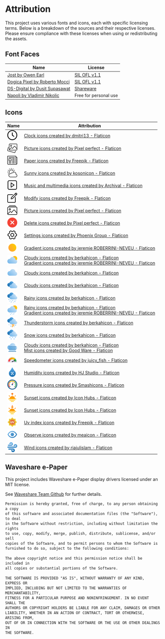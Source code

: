 # Attribution
This project uses various fonts and icons, each with specific licensing terms. Below is a breakdown of the sources and their respective licenses. Please ensure compliance with these licenses when using or redistributing the assets.

## Font Faces
| Name | License |
|---------------------------------------------------------------------------------------------------------------|---------------------------------------------------------------------------------------|
[Jost by Owen Earl](https://fonts.google.com/specimen/Jost) | [SIL OFL v1.1](https://fonts.google.com/specimen/Jost/license) |
[Dogica Pixel by Roberto Mocci ](https://www.dafont.com/dogica.font) | [SIL OFL v1.1](http://scripts.sil.org/OFL)|
[DS-Digital by Dusit Supasawat ](https://www.dafont.com/ds-digital.font) | [Shareware](../src/static/fonts/DS-DIGI/DIGITAL.txt)|
[Napoli by Vladimir Nikolic ](https://www.dafont.com/napoli.font) | Free for personal use |


## Icons
| Name | Attribution |
|---------------------------------------------------------------------------------------------------------------|---------------------------------------------------------------------------------------|
| <img src="../src/plugins/clock/icon.png" width="32" height="32"> | <a href="https://www.flaticon.com/free-icons/clock" title="clock icons">Clock icons created by dmitri13 - Flaticon</a>|
| <img src="../src/plugins/image_upload/icon.png" width="32" height="32"> | <a href="https://www.flaticon.com/free-icons/picture" title="picture icons">Picture icons created by Pixel perfect - Flaticon</a>|
| <img src="../src/plugins/newspaper/icon.png" width="32" height="32"> | <a href="https://www.flaticon.com/free-icons/paper" title="paper icons">Paper icons created by Freepik - Flaticon</a>|
| <img src="../src/plugins/weather/icon.png" width="32" height="32"> | <a href="https://www.flaticon.com/free-icons/sunny" title="sunny icons">Sunny icons created by kosonicon - Flaticon</a>|
| <img src="../src/static/icons/display.png" width="32" height="32"> | <a href="https://www.flaticon.com/free-icons/music-and-multimedia" title="music and multimedia icons">Music and multimedia icons created by Archival - Flaticon</a>|
| <img src="../src/static/icons/edit.png" width="32" height="32"> | <a href="https://www.flaticon.com/free-icons/modify" title="modify icons">Modify icons created by Freepik - Flaticon</a>|
| <img src="../src/static/icons/playlist.png" width="32" height="32"> | <a href="https://www.flaticon.com/free-icons/picture" title="picture icons">Picture icons created by Pixel perfect - Flaticon</a>|
| <img src="../src/static/icons/remove.png" width="32" height="32"> |<a href="https://www.flaticon.com/free-icons/delete" title="delete icons">Delete icons created by Pixel perfect - Flaticon</a>|
| <img src="../src/static/icons/settings.png" width="32" height="32"> |<a href="https://www.flaticon.com/free-icons/settings" title="settings icons">Settings icons created by Phoenix Group - Flaticon</a>|
| <img src="../src/plugins/weather/icons/01d.png" width="32" height="32"> | <a href="https://www.flaticon.com/free-icons/gradient" title="gradient icons">Gradient icons created by jeremie ROBERRINI-NEVEU - Flaticon</a>|
| <img src="../src/plugins/weather/icons/02d.png" width="32" height="32"> | <a href="https://www.flaticon.com/free-icons/cloudy" title="cloudy icons">Cloudy icons created by berkahicon - Flaticon</a><br><a href="https://www.flaticon.com/free-icons/gradient" title="gradient icons">Gradient icons created by jeremie ROBERRINI-NEVEU - Flaticon</a>|
| <img src="../src/plugins/weather/icons/03d.png" width="32" height="32"> | <a href="https://www.flaticon.com/free-icons/cloudy" title="cloudy icons">Cloudy icons created by berkahicon - Flaticon</a>|
| <img src="../src/plugins/weather/icons/04d.png" width="32" height="32"> | <a href="https://www.flaticon.com/free-icons/cloudy" title="cloudy icons">Cloudy icons created by berkahicon - Flaticon</a>|
| <img src="../src/plugins/weather/icons/09d.png" width="32" height="32"> | <a href="https://www.flaticon.com/free-icons/rainy" title="rainy icons">Rainy icons created by berkahicon - Flaticon</a>|
| <img src="../src/plugins/weather/icons/10d.png" width="32" height="32"> | <a href="https://www.flaticon.com/free-icons/rainy" title="rainy icons">Rainy icons created by berkahicon - Flaticon</a><br><a href="https://www.flaticon.com/free-icons/gradient" title="gradient icons">Gradient icons created by jeremie ROBERRINI-NEVEU - Flaticon</a>|
| <img src="../src/plugins/weather/icons/11d.png" width="32" height="32"> |<a href="https://www.flaticon.com/free-icons/thunderstorm" title="thunderstorm icons">Thunderstorm icons created by berkahicon - Flaticon</a>|
| <img src="../src/plugins/weather/icons/13d.png" width="32" height="32"> |<a href="https://www.flaticon.com/free-icons/snow" title="snow icons">Snow icons created by berkahicon - Flaticon</a>|
| <img src="../src/plugins/weather/icons/50d.png" width="32" height="32"> |<a href="https://www.flaticon.com/free-icons/cloudy" title="cloudy icons">Cloudy icons created by berkahicon - Flaticon</a><br><a href="https://www.flaticon.com/free-icons/mist" title="mist icons">Mist icons created by Good Ware - Flaticon</a>|
| <img src="../src/plugins/weather/icons/aqi.png" width="32" height="32"> |<a href="https://www.flaticon.com/free-icons/speedometer" title="speedometer icons">Speedometer icons created by juicy_fish - Flaticon</a>|
| <img src="../src/plugins/weather/icons/humidity.png" width="32" height="32"> |<a href="https://www.flaticon.com/free-icons/humidity" title="humidity icons">Humidity icons created by HJ Studio - Flaticon</a>|
| <img src="../src/plugins/weather/icons/pressure.png" width="32" height="32"> |<a href="https://www.flaticon.com/free-icons/pressure" title="pressure icons">Pressure icons created by Smashicons - Flaticon</a>|
| <img src="../src/plugins/weather/icons/sunrise.png" width="32" height="32"> |<a href="https://www.flaticon.com/free-icons/sunset" title="sunset icons">Sunset icons created by Icon Hubs - Flaticon</a>|
| <img src="../src/plugins/weather/icons/sunset.png" width="32" height="32"> |<a href="https://www.flaticon.com/free-icons/sunset" title="sunset icons">Sunset icons created by Icon Hubs - Flaticon</a>|
| <img src="../src/plugins/weather/icons/uvi.png" width="32" height="32"> |<a href="https://www.flaticon.com/free-icons/uv-index" title="uv index icons">Uv index icons created by Freepik - Flaticon</a>|
| <img src="../src/plugins/weather/icons/visibility.png" width="32" height="32"> |<a href="https://www.flaticon.com/free-icons/observe" title="observe icons">Observe icons created by meaicon - Flaticon</a>|
| <img src="../src/plugins/weather/icons/wind.png" width="32" height="32"> |<a href="https://www.flaticon.com/free-icons/wind" title="wind icons">Wind icons created by riajulislam - Flaticon</a>|

## Waveshare e-Paper
This project includes Waveshare e-Paper display drivers licensed under an MIT license.

See [Waveshare Team Github](https://github.com/waveshare/e-Paper) for further details.

```
Permission is hereby granted, free of charge, to any person obtaining a copy
of this software and associated documentation files (the "Software"), to deal
in the Software without restriction, including without limitation the rights
to use, copy, modify, merge, publish, distribute, sublicense, and/or sell
copies of the Software, and to permit persons to whom the Software is
furnished to do so, subject to the following conditions:

The above copyright notice and this permission notice shall be included in
all copies or substantial portions of the Software.

THE SOFTWARE IS PROVIDED "AS IS", WITHOUT WARRANTY OF ANY KIND, EXPRESS OR
IMPLIED, INCLUDING BUT NOT LIMITED TO THE WARRANTIES OF MERCHANTABILITY,
FITNESS FOR A PARTICULAR PURPOSE AND NONINFRINGEMENT. IN NO EVENT SHALL THE
AUTHORS OR COPYRIGHT HOLDERS BE LIABLE FOR ANY CLAIM, DAMAGES OR OTHER
LIABILITY, WHETHER IN AN ACTION OF CONTRACT, TORT OR OTHERWISE, ARISING FROM,
OUT OF OR IN CONNECTION WITH THE SOFTWARE OR THE USE OR OTHER DEALINGS IN
THE SOFTWARE.
```